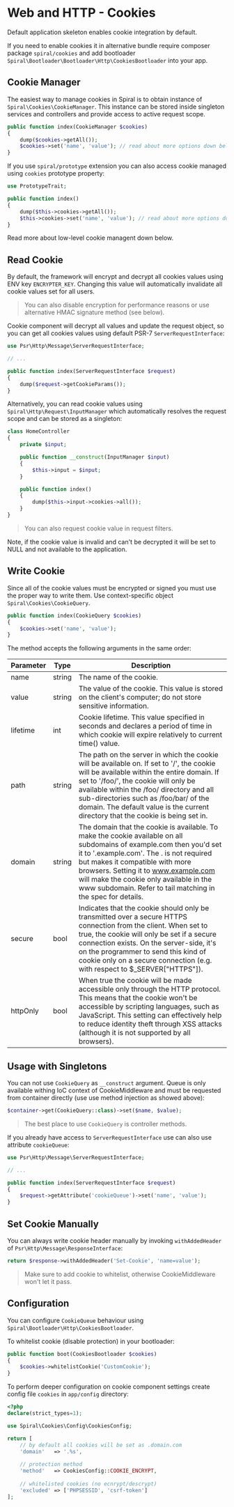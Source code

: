 # Web and HTTP - Cookies
Default application skeleton enables cookie integration by default.
 
If you need to enable cookies it in alternative bundle require composer package `spiral/cookies` and add 
bootloader `Spiral\Bootloader\Bootloader\Http\CookiesBootloader` into your app.

## Cookie Manager
The easiest way to manage cookies in Spiral is to obtain instance of `Spiral\Cookies\CookieManager`. This instance can be stored inside
singleton services and controllers and provide access to active request scope.

```php
public function index(CookieManager $cookies)
{
    dump($cookies->getAll());
    $cookies->set('name', 'value'); // read about more options down below
}
```

If you use `spiral/prototype` extension you can also access cookie managed using `cookies` prototype property:

```php
use PrototypeTrait;

public function index()
{
    dump($this->cookies->getAll());
    $this->cookies->set('name', 'value'); // read about more options down below
}
```

Read more about low-level cookie managent down below.

## Read Cookie
By default, the framework will encrypt and decrypt all cookies values using ENV key `ENCRYPTER_KEY`. Changing this value will
automatically invalidate all cookie values set for all users.

> You can also disable encryption for performance reasons or use alternative HMAC signature method (see below). 

Cookie component will decrypt all values and update the request object, so you can get all cookies values using default PSR-7 `ServerRequestInterface`:

```php
use Psr\Http\Message\ServerRequestInterface;

// ...

public function index(ServerRequestInterface $request)
{
    dump($request->getCookieParams());
}
```

Alternatively, you can read cookie values using `Spiral\Http\Request\InputManager` which automatically resolves the request
scope and can be stored as a singleton:

```php
class HomeController
{
    private $input;

    public function __construct(InputManager $input)
    {
        $this->input = $input;
    }

    public function index()
    {
        dump($this->input->cookies->all());
    }
}
```

> You can also request cookie value in request filters.

Note, if the cookie value is invalid and can't be decrypted it will be set to NULL and not available to the application. 

## Write Cookie
Since all of the cookie values must be encrypted or signed you must use the proper way to write them. 
Use context-specific object `Spiral\Cookies\CookieQuery`.

```php
public function index(CookieQuery $cookies)
{
    $cookies->set('name', 'value');
}
```

The method accepts the following arguments in the same order: 

Parameter | Type | Description
--- | --- | ---
name | string | The name of the cookie.
value |  string | The value of the cookie. This value is stored on the client's computer; do not store sensitive information.
lifetime | int | Cookie lifetime. This value specified in seconds and declares a period of time in which cookie will expire relatively to current time() value.
path | string | The path on the server in which the cookie will be available on. If set to '/', the cookie will be available within the entire domain. If set to '/foo/', the cookie will only be available within the /foo/ directory and all sub-directories such as /foo/bar/ of the domain. The default value is the current directory that the cookie is being set in.
domain | string | The domain that the cookie is available. To make the cookie available on all subdomains of example.com then you'd set it to '.example.com'. The . is not required but makes it compatible with more browsers. Setting it to www.example.com will make the cookie only available in the www subdomain. Refer to tail matching in the spec for details.
secure | bool | Indicates that the cookie should only be transmitted over a secure HTTPS connection from the client. When set to true, the cookie will only be set if a secure connection exists. On the server-side, it's on the programmer to send this kind of cookie only on a secure connection (e.g. with respect to $_SERVER["HTTPS"]).
httpOnly | bool | When true the cookie will be made accessible only through the HTTP protocol. This means that the cookie won't be accessible by scripting languages, such as JavaScript. This setting can effectively help to reduce identity theft through XSS attacks (although it is not supported by all browsers).

## Usage with Singletons
You can not use `CookieQuery` as `__construct` argument. Queue is only available withing IoC context of CookieMiddleware
and must be requested from container directly (use use method injection as showed above):

```php
$container->get(CookieQuery::class)->set($name, $value);
```

> The best place to use `CookieQuery` is controller methods.

If you already have access to `ServerRequestInterface` use can also use attribute `cookieQueue`:

```php
use Psr\Http\Message\ServerRequestInterface;

// ...

public function index(ServerRequestInterface $request)
{
    $request->getAttribute('cookieQueue')->set('name', 'value');
}
```

## Set Cookie Manually
You can always write cookie header manually by invoking `withAddedHeader` of `Psr\Http\Message\ResponseInterface`:

```php
return $response->withAddedHeader('Set-Cookie', 'name=value');
```

> Make sure to add cookie to whitelist, otherwise CookieMiddleware won't let it pass.

## Configuration
You can configure `CookieQueue` behaviour using `Spiral\Bootloader\Http\CookiesBootloader`.

To whitelist cookie (disable protection) in your bootloader:

```php
public function boot(CookiesBootloader $cookies)
{
    $cookies->whitelistCookie('CustomCookie');
}
```

To perform deeper configuration on cookie component settings create config file `cookies` in `app/config` directory:

```php
<?php
declare(strict_types=1);

use Spiral\Cookies\Config\CookiesConfig;

return [
    // by default all cookies will be set as .domain.com
    'domain'   => '.%s',
    
    // protection method
    'method'   => CookiesConfig::COOKIE_ENCRYPT,
    
    // whitelisted cookies (no ecnrypt/descrypt)
    'excluded' => ['PHPSESSID', 'csrf-token'] 
];
```

